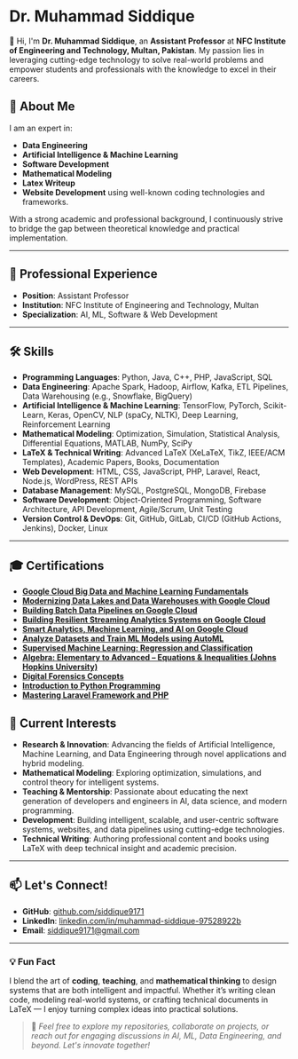# Dr. Muhammad Siddique

👋 Hi, I'm **Dr. Muhammad Siddique**, an **Assistant Professor** at **NFC Institute of Engineering and Technology, Multan, Pakistan**. My passion lies in leveraging cutting-edge technology to solve real-world problems and empower students and professionals with the knowledge to excel in their careers.

## 🌟 About Me

I am an expert in:
- **Data Engineering**
- **Artificial Intelligence & Machine Learning**
- **Software Development**
- **Mathematical Modeling**
- **Latex Writeup**
- **Website Development** using well-known coding technologies and frameworks.

With a strong academic and professional background, I continuously strive to bridge the gap between theoretical knowledge and practical implementation.

---

## 💼 Professional Experience

- **Position**: Assistant Professor  
- **Institution**: NFC Institute of Engineering and Technology, Multan  
- **Specialization**: AI, ML, Software & Web Development  

---

## 🛠️ Skills

- **Programming Languages**: Python, Java, C++, PHP, JavaScript, SQL
- **Data Engineering**: Apache Spark, Hadoop, Airflow, Kafka, ETL Pipelines, Data Warehousing (e.g., Snowflake, BigQuery)
- **Artificial Intelligence & Machine Learning**: TensorFlow, PyTorch, Scikit-Learn, Keras, OpenCV, NLP (spaCy, NLTK), Deep Learning, Reinforcement Learning
- **Mathematical Modeling**: Optimization, Simulation, Statistical Analysis, Differential Equations, MATLAB, NumPy, SciPy
- **LaTeX & Technical Writing**: Advanced LaTeX (XeLaTeX, TikZ, IEEE/ACM Templates), Academic Papers, Books, Documentation
- **Web Development**: HTML, CSS, JavaScript, PHP, Laravel, React, Node.js, WordPress, REST APIs
- **Database Management**: MySQL, PostgreSQL, MongoDB, Firebase
- **Software Development**: Object-Oriented Programming, Software Architecture, API Development, Agile/Scrum, Unit Testing
- **Version Control & DevOps**: Git, GitHub, GitLab, CI/CD (GitHub Actions, Jenkins), Docker, Linux

---

## 🎓 Certifications

- **[Google Cloud Big Data and Machine Learning Fundamentals](https://www.coursera.org/account/accomplishments/certificate/7XF9GDCYQD9Y)**
- **[Modernizing Data Lakes and Data Warehouses with Google Cloud](https://www.coursera.org/account/accomplishments/verify/P8R89ETPWXRN)**
- **[Building Batch Data Pipelines on Google Cloud](https://www.coursera.org/account/accomplishments/verify/4CXWC8DZ8WRX)**
- **[Building Resilient Streaming Analytics Systems on Google Cloud](https://www.coursera.org/account/accomplishments/verify/55DG7SDELBBV)**
- **[Smart Analytics, Machine Learning, and AI on Google Cloud](https://www.coursera.org/account/accomplishments/verify/NTVMQ7ZYNPV5)**
- **[Analyze Datasets and Train ML Models using AutoML](https://www.coursera.org/account/accomplishments/certificate/5X6LNRNCHS2N)**
- **[Supervised Machine Learning: Regression and Classification](https://www.coursera.org/account/accomplishments/verify/338B6MXCA74Y)**
- **[Algebra: Elementary to Advanced – Equations & Inequalities (Johns Hopkins University)](https://www.coursera.org/account/accomplishments/certificate/MCHDTE6WHCQS)**
- **[Digital Forensics Concepts](https://www.coursera.org/account/accomplishments/verify/G25R2YAGF28D)**
- **[Introduction to Python Programming](https://www.coursera.org/account/accomplishments/certificate/QUR7JPWNP9FP)**
- **[Mastering Laravel Framework and PHP](https://www.coursera.org/account/accomplishments/certificate/5UEN9WQVLSML)**


## 🌱 Current Interests

- **Research & Innovation**: Advancing the fields of Artificial Intelligence, Machine Learning, and Data Engineering through novel applications and hybrid modeling.
- **Mathematical Modeling**: Exploring optimization, simulations, and control theory for intelligent systems.
- **Teaching & Mentorship**: Passionate about educating the next generation of developers and engineers in AI, data science, and modern programming.
- **Development**: Building intelligent, scalable, and user-centric software systems, websites, and data pipelines using cutting-edge technologies.
- **Technical Writing**: Authoring professional content and books using LaTeX with deep technical insight and academic precision.

---

## 📫 Let's Connect!

- **GitHub**: [github.com/siddique9171](https://github.com/siddique9171)
- **LinkedIn**: [linkedin.com/in/muhammad-siddique-97528922b](https://www.linkedin.com/in/muhammad-siddique-97528922b)
- **Email**: siddique9171@gmail.com

---

### 💡 Fun Fact

I blend the art of **coding**, **teaching**, and **mathematical thinking** to design systems that are both intelligent and impactful. Whether it’s writing clean code, modeling real-world systems, or crafting technical documents in LaTeX — I enjoy turning complex ideas into practical solutions.

> 🚀 *Feel free to explore my repositories, collaborate on projects, or reach out for engaging discussions in AI, ML, Data Engineering, and beyond. Let's innovate together!*

